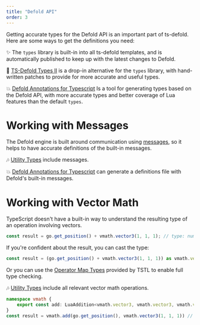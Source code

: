 ```yaml
---
title: "Defold API"
order: 3
---
```


Getting accurate types for the Defold API is an important part of ts-defold. Here are some 
ways to get the definitions you need:

:sparkles: The `types` library is built-in into all ts-defold templates, and is automatically 
published to keep up with the latest changes to Defold.

:star2: [TS-Defold Types II](https://github.com/thinknathan/ts-defold-types) 
is a drop-in alternative for the `types` library, with hand-written patches to provide for 
more accurate and useful types.

:boom: [Defold Annotations for Typescript](https://github.com/elMuso/defold-annotations-typescript/) 
Is a tool for generating types based on the Defold API, with more accurate types and better coverage 
of Lua features than the default `types`.

# Working with Messages

The Defold engine is built around communication using [messages](https://defold.com/manuals/message-passing/), 
so it helps to have accurate definitions of the built-in messages.

:notes: [Utility Types](https://github.com/thinknathan/tsd-util-types/tree/main/types) 
include messages.

:boom: [Defold Annotations for Typescript](https://github.com/elMuso/defold-annotations-typescript/) 
can generate a definitions file with Defold's built-in messages.

# Working with Vector Math

TypeScript doesn't have a built-in way to understand the resulting type of 
an operation involving vectors.

```ts
const result = go.get_position() + vmath.vector3(1, 1, 1); // type: number ?!??
```

If you're confident about the result, you can cast the type:

```ts
const result = (go.get_position() + vmath.vector3(1, 1, 1)) as vmath.vector3; // type: vmath.vector3
```

Or you can use the 
[Operator Map Types](https://typescripttolua.github.io/docs/advanced/language-extensions#operator-map-types) 
provided by TSTL to enable full type checking.

:notes: [Utility Types](https://github.com/thinknathan/tsd-util-types/blob/main/types/vmath.d.ts) 
include all relevant vector math operations.

```ts
namespace vmath {
	export const add: LuaAddition<vmath.vector3, vmath.vector3, vmath.vector3>;
}
const result = vmath.add(go.get_position(), vmath.vector3(1, 1, 1)) // type: vmath.vector3
```
